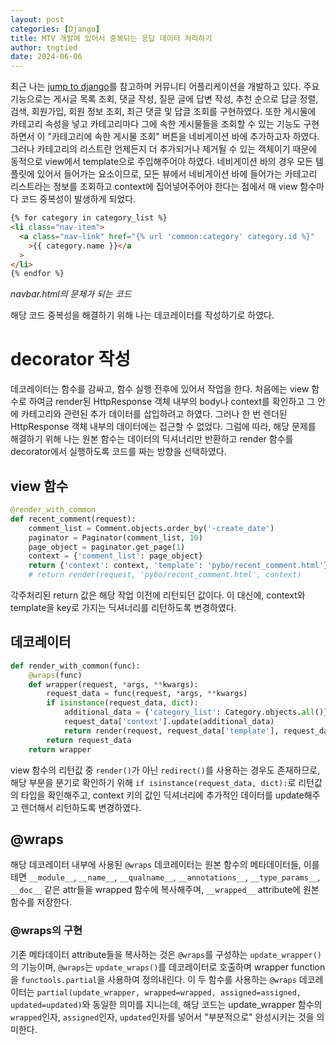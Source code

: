 ```yaml
---
layout: post
categories: [Django]
title: MTV 개발에 있어서 중복되는 응답 데이터 처리하기
author: tngtied
date: 2024-06-06
---
```


최근 나는 [jump to django](https://wikidocs.net/book/4223)를 참고하며 커뮤니티 어플리케이션을 개발하고 있다. 주요 기능으로는 게시글 목록 조회, 댓글 작성, 질문 글에 답변 작성, 추천 순으로 답글 정렬, 검색, 회원가입, 회원 정보 조회, 최근 댓글 및 답글 조회를 구현하였다.
또한 게시물에 카테고리 속성을 넣고 카테고리마다 그에 속한 게시물들을 조회할 수 있는 기능도 구현하면서 이 "카테고리에 속한 게시물 조회" 버튼을 네비게이션 바에 추가하고자 하였다. 그러나 카테고리의 리스트란 언제든지 더 추가되거나 제거될 수 있는 객체이기 때문에 동적으로 view에서 template으로 주입해주어야 하였다. 네비게이션 바의 경우 모든 템플릿에 있어서 들어가는 요소이므로, 모든 뷰에서 네비게이션 바에 들어가는 카테고리 리스트라는 정보를 조회하고 context에 집어넣어주어야 한다는 점에서 매 view 함수마다 코드 중복성이 발생하게 되었다.

```html
{% for category in category_list %}
<li class="nav-item">
  <a class="nav-link" href="{% url 'common:category' category.id %}"
    >{{ category.name }}</a
  >
</li>
{% endfor %}
```

_navbar.html의 문제가 되는 코드_

해당 코드 중복성을 해결하기 위해 나는 데코레이터를 작성하기로 하였다.

# decorator 작성

데코레이터는 함수를 감싸고, 함수 실행 전후에 있어서 작업을 한다. 처음에는 view 함수로 하여금 render된 HttpResponse 객체 내부의 body나 context를 확인하고 그 안에 카테고리와 관련된 추가 데이터를 삽입하려고 하였다. 그러나 한 번 렌더된 HttpResponse 객체 내부의 데이터에는 접근할 수 없었다.
그럼에 따라, 해당 문제를 해결하기 위해 나는 원본 함수는 데이터의 딕셔너리만 반환하고 render 함수를 decorator에서 실행하도록 코드를 짜는 방향을 선택하였다.

## view 함수

```python
@render_with_common
def recent_comment(request):
    comment_list = Comment.objects.order_by('-create_date')
    paginator = Paginator(comment_list, 10)
    page_object = paginator.get_page(1)
    context = {'comment_list': page_object}
    return {'context': context, 'template': 'pybo/recent_comment.html'}
    # return render(request, 'pybo/recent_comment.html', context)
```

각주처리된 return 값은 해당 작업 이전에 리턴되던 값이다. 이 대신에, context와 template을 key로 가지는 딕셔너리를 리턴하도록 변경하였다.

## 데코레이터

```python
def render_with_common(func):
    @wraps(func)
    def wrapper(request, *args, **kwargs):
        request_data = func(request, *args, **kwargs)
        if isinstance(request_data, dict):
            additional_data = {'category_list': Category.objects.all()}
            request_data['context'].update(additional_data)
            return render(request, request_data['template'], request_data['context'])
        return request_data
    return wrapper
```

view 함수의 리턴값 중 `render()`가 아닌 `redirect()`를 사용하는 경우도 존재하므로, 해당 부분을 분기로 확인하기 위해 `if isinstance(request_data, dict):`로 리턴값의 타입을 확인해주고, context 키의 값인 딕셔너리에 추가적인 데이터를 update해주고 렌더해서 리턴하도록 변경하였다.

## @wraps

해당 데코레이터 내부에 사용된 `@wraps` 데코레이터는 원본 함수의 메타데이터들, 이를테면 `__module__`, `__name__`, `__qualname__`, `__annotations__`, `__type_params__`, `__doc__` 같은 attr들을 wrapped 함수에 복사해주며, `__wrapped__` attribute에 원본 함수를 저장한다.

### @wraps의 구현

기존 메타데이터 attribute들을 복사하는 것은 `@wraps`를 구성하는 `update_wrapper()`의 기능이며, `@wraps`는 `update_wraps()`를 데코레이터로 호출하며 wrapper function을 `functools.partial`을 사용하여 정의내린다. 이 두 함수를 사용하는 `@wraps` 데코레이터는 `partial(update_wrapper, wrapped=wrapped, assigned=assigned, updated=updated)`와 동일한 의미를 지니는데, 해당 코드는 update_wrapper 함수의 `wrapped`인자, `assigned`인자, `updated`인자를 넣어서 "부분적으로" 완성시키는 것을 의미한다.
